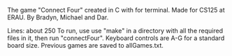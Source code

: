 The game "Connect Four" created in C with for terminal. Made for CS125 at ERAU.
By Bradyn, Michael and Dar.

Lines: about 250
To run, use use "make" in a directory with all the required files in it, then run "connectFour".
Keyboard controls are A-G for a standard board size.
Previous games are saved to allGames.txt.

